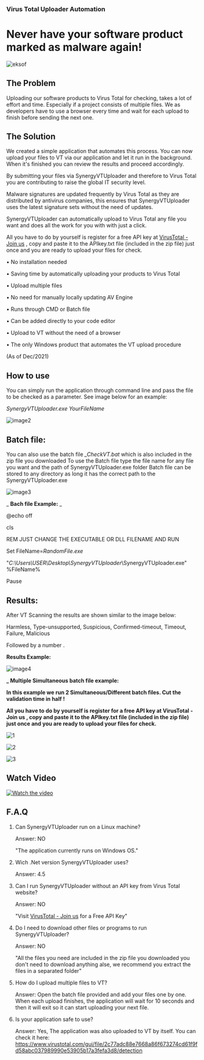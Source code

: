 ### **Virus Total Uploader Automation**
# **Never have your software product marked as malware again!**

 ![eksof](https://user-images.githubusercontent.com/94911727/144896556-cf071d35-28b7-4697-a02e-448d16dbdfe3.png)


## **The Problem**

Uploading our software products to Virus Total for checking, takes a lot of effort and time.
 Especially if a project consists of multiple files.
 We as developers have to use a browser every time and wait for each upload to finish before sending the next one.

## **The Solution**

We created a simple application that automates this process.
 You can now upload your files to VT via our application and let it run in the background. When it&#39;s finished you can review the results and proceed accordingly.

By submitting your files via SynergyVTUploader and therefore to Virus Total you are contributing to raise the global IT security level.

Malware signatures are updated frequently by Virus Total as they are distributed by antivirus companies, this ensures that SynergyVTUploader uses the latest signature sets without the need of updates.

SynergyVTUploader can automatically upload to Virus Total any file you want and does all the work for you with with just a click.

All you have to do by yourself is register for a free API key at [VirusTotal - Join us](https://www.virustotal.com/gui/join-us) , copy and paste it to the APIkey.txt file (included in the zip file) just once and you are ready to upload your files for check.

• No installation needed

• Saving time by automatically uploading your products to Virus Total

• Upload multiple files

• No need for manually locally updating AV Engine

• Runs through CMD or Batch file

• Can be added directly to your code editor

• Upload to VT without the need of a browser

• The only Windows product that automates the VT upload procedure

(As of Dec/2021)

## **How to use**

You can simply run the application through command line and pass the file to be checked as a parameter. See image below for an example:

_SynergyVTUploader.exe_ _YourFileName_

 ![image2](https://user-images.githubusercontent.com/94911727/144462433-80d8825b-7fc8-4e4b-bc46-abc1f9791693.png)

## **Batch file:**

You can also use the batch file _\_CheckVT.bat_ which is also included in the zip file you downloaded
 To use the Batch file type the file name for any file you want and the path of SynergyVTUploader.exe folder
 Batch file can be stored to any directory as long it has the correct path to the SynergyVTUploader.exe

 ![image3](https://user-images.githubusercontent.com/94911727/144462514-bba2016c-7622-4edb-86fc-0de3b4a6745c.png)

_ **Bach file Example:** _

@echo off

cls

REM JUST CHANGE THE EXECUTABLE OR DLL FILENAME AND RUN

Set FileName=_RandomFile.exe_

 &quot;_C:\Users\USER\Desktop\SynergyVTUploader_\SynergyVTUploader.exe&quot; %FileName%
 
Pause


## **Results:**

After VT Scanning the results are shown similar to the image below:

 Harmless, Type-unsupported, Suspicious, Confirmed-timeout, Timeout, Failure, Malicious
 
 Followed by a number .

**Results Example:**

 ![image4](https://user-images.githubusercontent.com/94911727/144462617-e09d3a3d-63f4-45e4-a396-d6950bd7189b.png)
 
 
**_ Multiple Simultaneous batch file example:**

**In this example we run 2 Simultaneous/Different batch files. Cut the validation time in half !**

**All you have to do by yourself is register for a free API key at VirusTotal - Join us , copy and paste it to the APIkey.txt file (included in the zip file) just once and you are ready to upload your files for check.**
 
 ![1](https://user-images.githubusercontent.com/94911727/157227500-956f58d5-e37d-498c-ab35-464538738157.jpg)
 
 ![2](https://user-images.githubusercontent.com/94911727/157227630-a4fe4bd2-d755-4bb7-9ac1-0d3e9724bfba.jpg)
 
 ![3](https://user-images.githubusercontent.com/94911727/157227672-15539a11-abde-4363-ab24-17873f82bd24.jpg)
 
 
 
 ## **Watch Video**
 
 
 [![Watch the video](https://user-images.githubusercontent.com/94911727/144583227-611c21c4-7dbb-4a6d-b182-76320e5bf87f.png)](https://youtu.be/8dZMzDT8onA)
 
 

 
## **F.A.Q**

1. Can SynergyVTUploader run on a Linux machine?

    Answer: NO

    &quot;The application currently runs on Windows OS.&quot;


2. Wich .Net version SynergyVTUploader uses?

    Answer: 4.5
    

3. Can I run SynergyVTUploader without an API key from Virus Total website?

    Answer: NO

    &quot;Visit [VirusTotal - Join us](https://www.virustotal.com/gui/join-us) for a Free API Key&quot;
    

4. Do I need to download other files or programs to run SynergyVTUploader?

    Answer: NO

    &quot;All the files you need are included in the zip file you downloaded you don&#39;t need to download
     anything alse, we recommend you extract the files in a separated folder&quot;
    
    
5. How do I upload multiple files to VT? 

    Answer: Open the batch file provided and add your files one by one. When each upload finishes, the application will wait for 10 seconds and then it will exit so it can start uploading your next file.


6. Is your application safe to use?  

    Answer: Yes, The application was also uploaded to VT by itself. You can check it here: https://www.virustotal.com/gui/file/2c77adc88e7668a86f673274cd61f9fd58abc037989990e53905b17a3fefa3d8/detection
    
